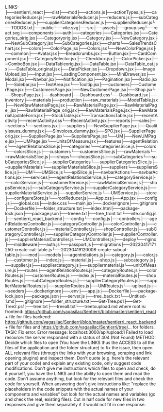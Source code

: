 LINKS:
├──sentierri_react├──dist├──mod├──actions.js├──actionTypes.js├──categoriesReducer.js├──rawMaterialsReducer.js├──reducers.js├──subCategoriesReducer.js├──supplierCategoriesReducer.js├──suppliersReducer.js└──TODOS.txt├──public└──vite.svg├──src├──assets├──group.svg└──react.svg├──components├──auth├──categories├──Categories.jsx├──Categories_oirig.jsx├──Categoryorig.jsx├──Category.jsx├──NewCategory.jsx├──NewSubCategory.jsx└──SubCategories.jsx├──charts└──SalesTrendsChart.jsx├──colors├──ColorPage.jsx├──Colors.jsx└──NewColorPage.jsx├──common├──Avatar.jsx├──Breadcrumbs.jsx├──Button.jsx├──CardComponent.jsx├──CategorySelector.jsx├──Checkbox.jsx├──ColorPicker.jsx├──ComboBox.jsx├──DataTableorig.jsx├──DataTable.jsx├──DataTable_cat.jsx├──DataTable_original.jsx├──DatePicker.jsx├──Dropdown.jsx├──ImageUpload.jsx├──Input.jsx├──LoadingComponent.jsx├──MiniDrawer.jsx├──Modal.jsx├──Navbar.jsx├──Notification.jsx├──Pagination.jsx├──Radio.jsx├──Sidebar.jsx├──TextArea.jsx└──Tooltip.jsx├──customers├──CustomerPage.jsx├──CustomersPage.jsx├──NewCustomerPage.jsx├──Shop.jsx└──ShopsPage.jsx├──dashboard├──Dashboard.css└──Dashboard.jsx├──inventory├──materials├──production├──raw_materials├──ModelTable.jsx├──NewRawMaterialPage.jsx├──RawMaterialPage.jsx├──RawMaterialPage_.jsx├──RawMaterialPage_orig.jsx├──RawMaterialsPage.jsx├──RawMaterialUpdateForm.jsx├──StockTable.jsx└──TransactionsTable.jsx├──recentActivity├──recentActivity.css└──RecentActivity.jsx├──reports├──sales├──sections└──sections.jsx├──suppliers├──NewSupplierPage.jsx├──QualityIssues_dummy.jsx├──SInvoices_dummy.jsx├──SPO.jsx├──SupplierPageorig.jsx├──SupplierPage.jsx└──SuppliersPage.jsx└──UM├──NewUMPage.jsx├──UMPage.jsx└──UnitsOfMeasure.jsx├──features├──agentRelations└──agentRelationsSlice.js├──categories└──categoriesSlice.js├──colors└──colorsSlice.js├──customers└──customersSlice.js├──rawMaterials└──rawMaterialsSlice.js├──shops└──shopsSlice.js├──subCategories└──subCategoriesSlice.js├──supplierCategories└──supplierCategoriesSlice.js├──supplierMaterials└──supplierMaterialsSlice.js├──suppliers└──suppliersSlice.js├──UM└──UMSlice.js└──apiSlice.js├──navbarActions└──navbarActions.jsx├──services├──agentRelationsService.js├──categoryService.js├──colorService.js├──customerService.js├──rawMaterialService.js├──shopsService.js├──subCategoryService.js├──supplierCategoryService.js├──supplierMaterialService.js├──supplierService.js└──UMService.js├──store├──configureStore.js└──rootReducer.js├──App.css├──App.jsx├──config.js├──global.css├──index.css└──main.jsx├──.dockerignore├──.gitignore├──Dockerfile├──folder_structure.txt├──index.html├──package-lock.json├──package.json├──treeee.txt├──tree_front.txt└──vite.config.js├──sentierri_react_backend├──config└──config.js├──controllers├──agentRelationsController.js├──categoryController.js├──colorController.js├──customerController.js├──materialController.js├──shopController.js├──subCategoryController.js├──supplierCategoryController.js├──supplierController.js├──supplierMaterialController.js└──UMController.js├──deploy└──nginx├──middleware├──auth.js└──passport.js├──migrations├──20230417171250-create-cat-table.js└──20230419120008-create-subcat-table.js├──mod├──models├──agentrelations.js├──category.js├──color.js├──customer.js├──index.js├──material.js├──shop.js├──subcategory.js├──supplier.js├──suppliercategory.js├──suppliermaterial.js└──unitOfMeasure.js├──routes├──agentRelationRoutes.js├──categoryRoutes.js├──colorRoutes.js├──customerRoutes.js├──index.js├──materialRoutes.js├──shopRoutes.js├──subCategoryRoutes.js├──supplierCategoryRoutes.js├──supplierMaterialRoutes.js├──supplierRoutes.js├──UMRoutes.js└──upload.js├──seeders├──.dockerignore├──.env├──app.js├──Dockerfile├──package-lock.json├──package.json├──server.js├──tree_back.txt└──Untitled-1.md├──.gitignore├──folder_structure.txt├──Get-Tree.ps1├──Get-Tree2.ps1├──tree.txt├──treeall.txt└──treetoupload.md
where root is:
frontend: https://github.com/vagasilac/Sentierri/blob/master/sentierri_react + file for files 
backend: https://github.com/vagasilac/Sentierri/blob/master/sentierri_react_backend + file for files and https://github.com/vagasilac/Sentierri/tree/... for folders.
TASK:
Fix error.
Error message:
localhost:3000/api/upload:1 Failed to load resource: the server responded with a status of 404 (Not Found)
METHOD:
 Decide which files to open (You have the LINKS thus the ACCESS to all the files of the application and the folder structure) to fix the issue, then open ALL relevant files (through the links with your browsing, scraping and link opening plugins) and inspect them. Don't quote (e.g. here's the relevant part of your code) and explain any existing code, only suggest code modifications. Don't give me instructions which files to open and check, do it yourself, you have the LINKS and the ability to open them and read the code. Don't assume anything, but look for the relevant files and check the code for yourself. When answering don't give instructions like: "replace the placeholders in the code snippets with the actual names of your components and variables" but look for the actual names and variables (go and check the real, existing files).
 Cut in half code for new files in two responses and give them separately if it would not fit in one response.